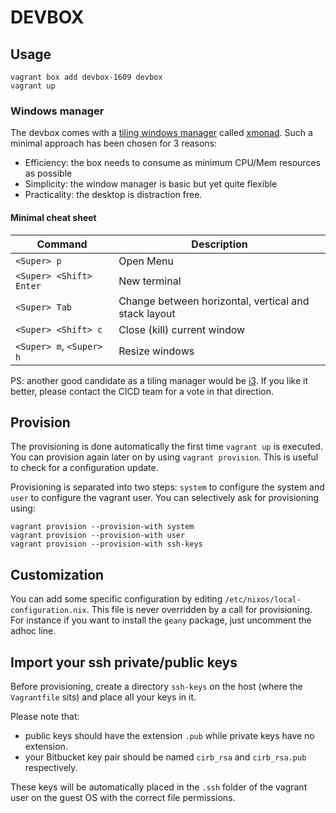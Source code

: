 # DEVBOX


## Usage

```
vagrant box add devbox-1609 devbox
vagrant up
```

### Windows manager

The devbox comes with a [tiling windows manager](https://en.wikipedia.org/wiki/Tiling_window_manager) called [xmonad](http://xmonad.org/). Such a minimal approach has been chosen for 3 reasons:

* Efficiency: the box needs to consume as minimum CPU/Mem resources as possible
* Simplicity: the window manager is basic but yet quite flexible
* Practicality: the desktop is distraction free.

#### Minimal cheat sheet

| Command | Description |
| --------- | ------|
| `<Super> p` | Open Menu |
| `<Super> <Shift> Enter` | New terminal |
| `<Super> Tab` | Change between horizontal, vertical and stack layout |
| `<Super> <Shift> c` | Close (kill) current window |
| `<Super> m`, `<Super> h` | Resize windows |


PS: another good candidate as a tiling manager would be [i3](https://i3wm.org/). If you like it better, please contact the CICD team for a vote in that direction.

## Provision

The provisioning is done automatically the first time `vagrant up` is executed. You can provision again later on by using `vagrant provision`. This is useful to check for a configuration update.

Provisioning is separated into two steps: `system` to configure the system and `user` to configure the vagrant user. You can selectively ask for provisioning using:

```
vagrant provision --provision-with system
vagrant provision --provision-with user
vagrant provision --provision-with ssh-keys
```

## Customization

You can add some specific configuration by editing `/etc/nixos/local-configuration.nix`. This file is never overridden by a call for provisioning. For instance if you want to install the `geany` package, just uncomment the adhoc line.

## Import your ssh private/public keys

Before provisioning, create a directory `ssh-keys` on the host (where the `Vagrantfile` sits) and place all your keys in it.

Please note that:

* public keys should have the extension `.pub` while private keys have no extension.
* your Bitbucket key pair should be named `cirb_rsa` and `cirb_rsa.pub` respectively.

These keys will be automatically placed in the `.ssh` folder of the vagrant user on the guest OS with the correct file permissions.
